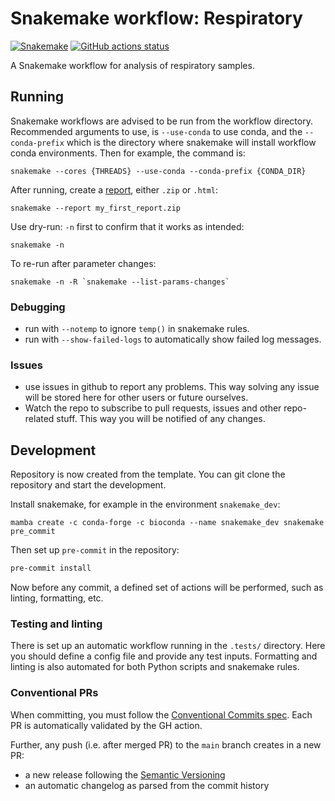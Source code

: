 # Snakemake workflow: Respiratory

[![Snakemake](https://img.shields.io/badge/snakemake-≥7.25.0-brightgreen.svg)](https://snakemake.github.io)
[![GitHub actions status](https://github.com/xsitarcik/respiratory/workflows/Tests/badge.svg?branch=main)](https://github.com/xsitarcik/respiratory/actions?query=branch%3Amain+workflow%3ATests)

A Snakemake workflow for analysis of respiratory samples.

## Running

Snakemake workflows are advised to be run from the workflow directory. Recommended arguments to use, is `--use-conda` to use conda, and the `--conda-prefix` which is the directory where snakemake will install workflow conda environments. Then for example, the command is:

```shell
snakemake --cores {THREADS} --use-conda --conda-prefix {CONDA_DIR}
```

After running, create a [report](https://snakemake.readthedocs.io/en/stable/snakefiles/reporting.html), either `.zip` or `.html`:

```shell
snakemake --report my_first_report.zip
```

Use dry-run: `-n` first to confirm that it works as intended:

```shell
snakemake -n
```

To re-run after parameter changes:

```shell
snakemake -n -R `snakemake --list-params-changes`
```

### Debugging

- run with `--notemp` to ignore `temp()` in snakemake rules.
- run with `--show-failed-logs` to automatically show failed log messages.

### Issues

- use issues in github to report any problems. This way solving any issue will be stored here for other users or future ourselves.
- Watch the repo to subscribe to pull requests, issues and other repo-related stuff. This way you will be notified of any changes.

## Development

Repository is now created from the template. You can git clone the repository and start the development.

Install snakemake, for example in the environment `snakemake_dev`:

```shell
mamba create -c conda-forge -c bioconda --name snakemake_dev snakemake pre_commit
```

Then set up `pre-commit` in the repository:

```bash
pre-commit install
```

Now before any commit, a defined set of actions will be performed, such as linting, formatting, etc.

### Testing and linting

There is set up an automatic workflow running in the `.tests/` directory. Here you should define a config file and provide any test inputs.
Formatting and linting is also automated for both Python scripts and snakemake rules.

### Conventional PRs

When committing, you must follow the [Conventional Commits spec](https://www.conventionalcommits.org/en/v1.0.0/). Each PR is automatically validated by the GH action.

Further, any push (i.e. after merged PR) to the `main` branch creates in a new PR:

- a new release following the [Semantic Versioning](https://semver.org/)
- an automatic changelog as parsed from the commit history
